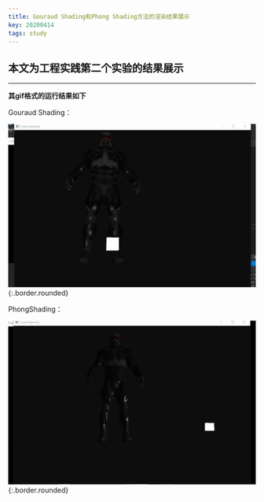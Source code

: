 ```yaml
---
title: Gouraud Shading和Phong Shading方法的渲染结果展示
key: 20200414
tags: study
---
```


## 本文为工程实践第二个实验的结果展示

---

**其gif格式的运行结果如下**

Gouraud Shading：

![Image](https://raw.githubusercontent.com/adonispeace/adonispeace.github.io/master/dailyPic/20200414/GouraudShading.gif "Image_border+rounded"){:.border.rounded}

PhongShading：

![Image](https://raw.githubusercontent.com/adonispeace/adonispeace.github.io/master/dailyPic/20200414/PhongShading.gif "Image_border+rounded"){:.border.rounded}

